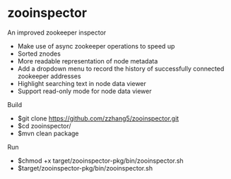 zooinspector
============

An improved zookeeper inspector

- Make use of async zookeeper operations to speed up
- Sorted znodes
- More readable representation of node metadata
- Add a dropdown menu to record the history of successfully connected zookeeper addresses
- Highlight searching text in node data viewer
- Support read-only mode for node data viewer

Build
- $git clone https://github.com/zzhang5/zooinspector.git
- $cd zooinspector/
- $mvn clean package

Run
- $chmod +x target/zooinspector-pkg/bin/zooinspector.sh
- $target/zooinspector-pkg/bin/zooinspector.sh
